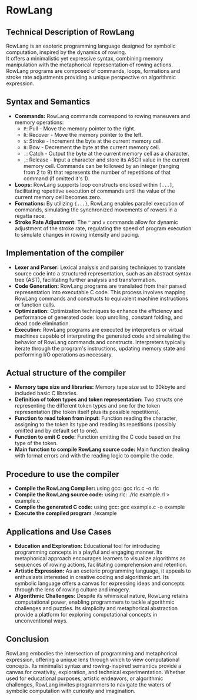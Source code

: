 # RowLang

## Technical Description of RowLang

RowLang is an esoteric programming language designed for symbolic computation, inspired by the dynamics of rowing.  
It offers a minimalistic yet expressive syntax, combining memory manipulation with the metaphorical representation of rowing actions.  
RowLang programs are composed of commands, loops, formations and stroke rate adjustments providing a unique perspective on algorithmic expression.  

## Syntax and Semantics

- **Commands:** RowLang commands correspond to rowing maneuvers and memory operations:
  - `P`: Pull - Move the memory pointer to the right.
  - `R`: Recover - Move the memory pointer to the left.
  - `S`: Stroke - Increment the byte at the current memory cell.
  - `B`: Bow - Decrement the byte at the current memory cell.
  - `.`: Catch - Output the byte at the current memory cell as a character.
  - `,`: Release - Input a character and store its ASCII value in the current memory cell.
  Commands can be followed by an integer (ranging from 2 to 9) that represents the number of repetitions of that command (if omitted it's 1).
- **Loops:** RowLang supports loop constructs enclosed within `[...]`, facilitating repetitive execution of commands until the value of the current memory cell becomes zero.
- **Formations:** By utilizing `{...}`, RowLang enables parallel execution of commands, simulating the synchronized movements of rowers in a regatta race.
- **Stroke Rate Adjustment:** The `^` and `v` commands allow for dynamic adjustment of the stroke rate, regulating the speed of program execution to simulate changes in rowing intensity and pacing.

## Implementation of the compiler

- **Lexer and Parser:** Lexical analysis and parsing techniques to translate source code into a structured representation, such as an abstract syntax tree (AST), facilitating further analysis and transformation.
- **Code Generation:** RowLang programs are translated from their parsed representation into executable C code. This process involves mapping RowLang commands and constructs to equivalent machine instructions or function calls.
- **Optimization:** Optimization techniques to enhance the efficiency and performance of generated code: loop unrolling, constant folding, and dead code elimination.
- **Execution:** RowLang programs are executed by interpreters or virtual machines capable of interpreting the generated code and simulating the behavior of RowLang commands and constructs. Interpreters typically iterate through the program's instructions, updating memory state and performing I/O operations as necessary.

## Actual structure of the compiler

- **Memory tape size and libraries:** Memory tape size set to 30kbyte and included basic C libraries.
- **Definition of token types and token representation:** Two structs one representing the different token types and one for the token representation (the token itself plus its possible repetitions).
- **Function to read token from input:** Function reading the character, assigning to the token its type and reading its repetitions (possibly omitted and by default set to one).
- **Function to emit C code:** Function emitting the C code based on the type of the token.
- **Main function to compile RowLang source code:** Main function dealing with format errors and with the reading logic to compile the code.

## Procedure to use the compiler

- **Compile the RowLang Compiler:** using gcc: gcc rlc.c -o rlc
- **Compile the RowLang source code:** using rlc: ./rlc example.rl > example.c
- **Compile the generated C code:** using gcc: gcc example.c -o example
- **Execute the compiled program** ./example

## Applications and Use Cases

- **Education and Exploration:** Educational tool for introducing programming concepts in a playful and engaging manner. Its metaphorical approach encourages learners to visualize algorithms as sequences of rowing actions, facilitating comprehension and retention.
- **Artistic Expression:** As an esoteric programming language, it appeals to enthusiasts interested in creative coding and algorithmic art. Its symbolic language offers a canvas for expressing ideas and concepts through the lens of rowing culture and imagery.
- **Algorithmic Challenges:** Despite its whimsical nature, RowLang retains computational power, enabling programmers to tackle algorithmic challenges and puzzles. Its simplicity and metaphorical abstraction provide a platform for exploring computational concepts in unconventional ways.

## Conclusion

RowLang embodies the intersection of programming and metaphorical expression, offering a unique lens through which to view computational concepts. Its minimalist syntax and rowing-inspired semantics provide a canvas for creativity, exploration, and technical experimentation. Whether used for educational purposes, artistic endeavors, or algorithmic challenges, RowLang invites programmers to navigate the waters of symbolic computation with curiosity and imagination.
